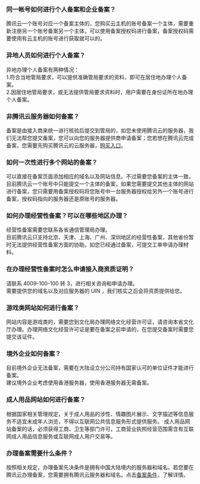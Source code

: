 ### 同一帐号如何进行个人备案和企业备案？
腾讯云一个账号对应一个备案主体的，您购买云主机的账号备案一个主体，需要重新注册另一个账号备案另一个主体，可以使用备案授权码进行备案，备案授权码需要使用有云主机的账号进行获取就可以的。

### 异地人员如何进行个人备案？
异地办理个人备案有两种情况：   
1.符合当地管局要求，可以提供准确管局要求的资料，即可在居住地办理个人备案。     
2.因居住地管局要求，或无法提供管局要求资料时，用户需要在身份证所在地办理个人备案。

### 非腾讯云服务器如何备案？
备案是由接入商来统一进行核验后提交到管局的，如您未使用腾讯云的服务器，我们无法帮您提交备案，您可以向您的服务器提供商申请备案；您若想在腾讯云完成备案，您需要先购买腾讯云的云服务器，[购买入口](http://cloud.tencent.com/product/cvm.html)。

### 如何一次性进行多个网站的备案？
可以直接在备案页面添加相应的域名以及网站信息。不过需要您备案的主体一致。目前腾讯云一个账号中只能提交一个主体的备案，如果您需要提交其他主体的网站进行备案，您只需要用备案授权码将您账号中一台服务器授权给另外一个账号进行备案，授权码指向的服务器还是原账号的服务器。

### 如何办理经营性备案？可以在哪些地区办理？
经营性备案需要您联系各省通信管理局办理。  
目前腾讯云只支持北京、天津、上海、广州、深圳地区的经营性备案，其他省份暂时无法提供经营性备案方面的协助。如您已经通过备案，可提交工单申请办理材料。

### 在办理经营性备案时怎么申请接入商资质证明？
请联系 4009-100-100 转 3，进行相关咨询和申请办理。  
需要提供您的域名以及对应服务器的 UIN ，我们核实之后会将资质提供给您。 

### 游戏类网站如何进行备案？
网站内容是游戏类的，需要您到文化局办理网络文化经营许可证，请咨询本省文化厅办理。办理网络文化经营许可证是要在备案之前申请的，在您提交备案时需要您提交该证件。

### 境外企业如何备案？
目前境外企业无法备案，需要在大陆设立分公司持有国家认可的单位证件才能进行备案。  
建议境外企业考虑使用香港服务器，使用香港服务器无需备案。


### 成人用品网站如何进行备案？
根据国家相关管理规定，关于成人用品的涉性、情趣图片展示、文字描述等信息服务不适宜未成年人浏览，不得以互联网公共信息服务形式提供服务。 
成人用品网站备案的话，必须获得工商、卫生等部门许可，工商营业执照经营范围需含有互联网成人用品信息服务或互联网成人用户交易等。


### 办理备案需要什么条件？
按照相关规定，办理备案先决条件是拥有中国大陆境内的服务器和域名。若您要在腾讯云办理备案，您需要拥有腾讯云服务器和域名。点击[备案条件](https://cloud.tencent.com/document/product/243/10423)，了解详情。
